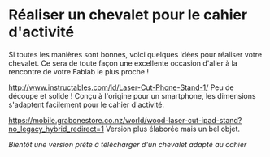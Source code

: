 # Réaliser un chevalet pour le cahier d'activité

Si toutes les manières sont bonnes, voici quelques idées pour réaliser votre chevalet. Ce sera de toute façon une excellente occasion d'aller à la rencontre de votre Fablab le plus proche !

http://www.instructables.com/id/Laser-Cut-Phone-Stand-1/
Peu de découpe et solide ! Conçu à l'origine pour un smartphone, les dimensions s'adaptent facilement pour le cahier d'activité.

https://mobile.grabonestore.co.nz/world/wood-laser-cut-ipad-stand?no_legacy_hybrid_redirect=1
Version plus élaborée mais un bel objet.

*Bientôt une version prête à télécharger d'un chevalet adapté au cahier*